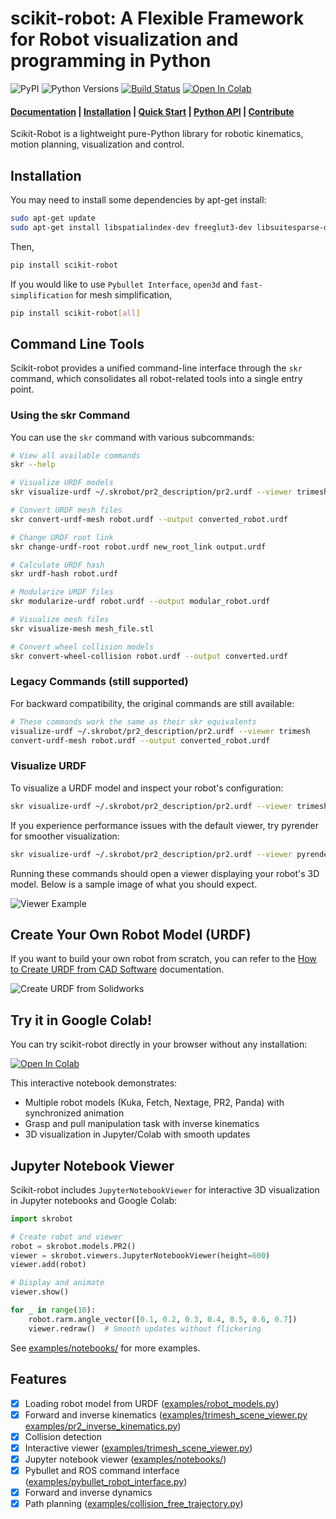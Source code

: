 # scikit-robot: A Flexible Framework for Robot visualization and programming in Python

![PyPI](https://img.shields.io/pypi/v/scikit-robot.svg)
![Python Versions](https://img.shields.io/pypi/pyversions/scikit-robot.svg)
[![Build Status](https://github.com/iory/scikit-robot/actions/workflows/test.yml/badge.svg?branch=main)](https://github.com/iory/scikit-robot/actions)
[![Open In Colab](https://colab.research.google.com/assets/colab-badge.svg)](https://colab.research.google.com/github/iory/scikit-robot/blob/main/examples/notebooks/colab_jupyter_viewer_demo.ipynb)


<h4>
    <a href="https://scikit-robot.readthedocs.io/en/latest/">Documentation</a> |
    <a href="https://scikit-robot.readthedocs.io/en/latest/install/index.html">Installation</a> |
    <a href="https://scikit-robot.readthedocs.io/en/latest/examples/index.html">Quick Start</a> |
    <a href="https://scikit-robot.readthedocs.io/en/latest/reference/index.html">Python API</a> |
    <a href="https://scikit-robot.readthedocs.io/en/latest/development/index.html">Contribute</a>
</h4>

Scikit-Robot is a lightweight pure-Python library for robotic kinematics,
motion planning, visualization and control.

## Installation
You may need to install some dependencies by apt-get install:
```bash
sudo apt-get update
sudo apt-get install libspatialindex-dev freeglut3-dev libsuitesparse-dev libblas-dev liblapack-dev
```

Then,
```bash
pip install scikit-robot
```

If you would like to use `Pybullet Interface`, `open3d` and `fast-simplification` for mesh simplification,

```bash
pip install scikit-robot[all]
```

## Command Line Tools

Scikit-robot provides a unified command-line interface through the `skr` command, which consolidates all robot-related tools into a single entry point.

### Using the skr Command

You can use the `skr` command with various subcommands:

```bash
# View all available commands
skr --help

# Visualize URDF models
skr visualize-urdf ~/.skrobot/pr2_description/pr2.urdf --viewer trimesh

# Convert URDF mesh files
skr convert-urdf-mesh robot.urdf --output converted_robot.urdf

# Change URDF root link
skr change-urdf-root robot.urdf new_root_link output.urdf

# Calculate URDF hash
skr urdf-hash robot.urdf

# Modularize URDF files
skr modularize-urdf robot.urdf --output modular_robot.urdf

# Visualize mesh files
skr visualize-mesh mesh_file.stl

# Convert wheel collision models
skr convert-wheel-collision robot.urdf --output converted.urdf
```

### Legacy Commands (still supported)

For backward compatibility, the original commands are still available:

```bash
# These commands work the same as their skr equivalents
visualize-urdf ~/.skrobot/pr2_description/pr2.urdf --viewer trimesh
convert-urdf-mesh robot.urdf --output converted_robot.urdf
```

### Visualize URDF

To visualize a URDF model and inspect your robot's configuration:

```bash
skr visualize-urdf ~/.skrobot/pr2_description/pr2.urdf --viewer trimesh
```

If you experience performance issues with the default viewer, try pyrender for smoother visualization:

```bash
skr visualize-urdf ~/.skrobot/pr2_description/pr2.urdf --viewer pyrender
```

Running these commands should open a viewer displaying your robot's 3D model. Below is a sample image of what you should expect.

![Viewer Example](docs/image/viewer.jpg)

## Create Your Own Robot Model (URDF)

If you want to build your own robot from scratch, you can refer to the [How to Create URDF from CAD Software](https://scikit-robot.readthedocs.io/en/latest/reference/how_to_create_urdf_from_cad.html) documentation.

![Create URDF from Solidworks](docs/image/urdf-from-solidworks.png)


## Try it in Google Colab!

You can try scikit-robot directly in your browser without any installation:

[![Open In Colab](https://colab.research.google.com/assets/colab-badge.svg)](https://colab.research.google.com/github/iory/scikit-robot/blob/main/examples/notebooks/colab_jupyter_viewer_demo.ipynb)

This interactive notebook demonstrates:
- Multiple robot models (Kuka, Fetch, Nextage, PR2, Panda) with synchronized animation
- Grasp and pull manipulation task with inverse kinematics
- 3D visualization in Jupyter/Colab with smooth updates

## Jupyter Notebook Viewer

Scikit-robot includes `JupyterNotebookViewer` for interactive 3D visualization in Jupyter notebooks and Google Colab:

```python
import skrobot

# Create robot and viewer
robot = skrobot.models.PR2()
viewer = skrobot.viewers.JupyterNotebookViewer(height=600)
viewer.add(robot)

# Display and animate
viewer.show()

for _ in range(10):
    robot.rarm.angle_vector([0.1, 0.2, 0.3, 0.4, 0.5, 0.6, 0.7])
    viewer.redraw()  # Smooth updates without flickering
```

See [examples/notebooks/](examples/notebooks/) for more examples.

## Features

- [x] Loading robot model from URDF ([examples/robot_models.py](examples/robot_models.py))
- [x] Forward and inverse kinematics ([examples/trimesh_scene_viewer.py](examples/trimesh_scene_viewer.py) [examples/pr2_inverse_kinematics.py](examples/pr2_inverse_kinematics.py))
- [x] Collision detection
- [x] Interactive viewer ([examples/trimesh_scene_viewer.py](examples/trimesh_scene_viewer.py))
- [x] Jupyter notebook viewer ([examples/notebooks/](examples/notebooks/))
- [x] Pybullet and ROS command interface ([examples/pybullet_robot_interface.py](examples/pybullet_robot_interface.py))
- [x] Forward and inverse dynamics
- [x] Path planning ([examples/collision_free_trajectory.py](examples/collision_free_trajectory.py))
